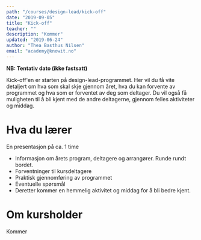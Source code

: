 ```yaml
---
path: "/courses/design-lead/kick-off"
date: "2019-09-05"
title: "Kick-off"
teacher: ""
description: "Kommer"
updated: "2019-06-24"
author: "Thea Basthus Nilsen"
email: "academy@knowit.no"
---
```

**NB: Tentativ dato (ikke fastsatt)**

Kick-off'en er starten på design-lead-programmet. 
Her vil du få vite detaljert om hva som skal skje gjennom året, hva du kan forvente av programmet og hva som er forventet av deg som deltager.
Du vil også få muligheten til å bli kjent med de andre deltagerne, gjennom felles aktiviteter og middag.

# Hva du lærer
En presentasjon på ca. 1 time
- Informasjon om årets program, deltagere og arrangører. Runde rundt bordet.
- Forventninger til kursdeltagere
- Praktisk gjennomføring av programmet
- Eventuelle spørsmål
- Deretter kommer en hemmelig aktivitet og middag for å bli bedre kjent.

# Om kursholder
Kommer
